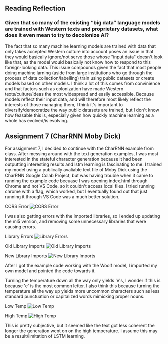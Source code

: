 ## Reading Reflection

### Given that so many of the existing “big data” language models are trained with Western texts and proprietary datasets, what does it even mean to try to decolonize AI?

The fact that so many machine learning models are trained with data that only takes accepted Western culture into account poses an issue in that they would basically ignore/not serve those whose "input data" doesn't look like that, as the model would basically not know how to respond to this foreign-looking data. This issue compounds given the fact that most people doing machine larning (aside from large institutions who go through the process of data collection/labelling) train using public datasets or create models based on other models. I think a lot of this comes from convinience and that factors such as colonization have made Western texts/culture/ideas the most widespread and easily accessible. Because models reflect their input data, and will therefore most likely reflect the interests of those managing them, I think it's important to diversify/democratize the way public datasets are trained, but I don't know how feasable this is, especially given how quickly machine learning as a whole has evolved/is evolving.

## Assignment 7 (CharRNN Moby Dick)

For assignment 7, I decided to continue with the CharRNN example from class. After messing around with the text generation examples, I was most interested in the stateful character generation because it had been outputting interesting results and lstm learning is fascinating to me. I trained my model using a publically avaliable text file of Moby Dick using the CharRNN Google Colab Project, but was having trouble when it came to running the example code becuase I was opening index.html through Chrome and not VS Code, so it couldn't access local files. I tried running chrome with a flag, which worked, but I eventually found out that just running it through VS Code was a much better solution.

CORS Error
![CORS Error](https://i.imgur.com/ynbnGhf.png)

I was also getting errors with the imported libraries, so I ended up updating the ml5 version, and removing some unnecessary libraries that were causing errors.

Library Errors
![Library Errors](https://i.imgur.com/ZDxr8Iq.png)

Old Library Imports
![Old Library Imports](https://i.imgur.com/02e5S3Z.png)

New Library Imports
![New Library Imports](https://i.imgur.com/SQCFlwC.png)

After I got the example code working with the Woolf model, I imported my own model and pointed the code towards it.

Turning the temperature down all the way only yields 'e's, I wonder if this is because 'e' is the most common letter. I also think this because turning the temperature all the way up yields more uncommon characters such as less standard punctuation or capitalized words mimicking proper nouns.

Low Temp
![Low Temp](https://i.imgur.com/eObbQlK.png)

High Temp
![High Temp](https://i.imgur.com/BTi9vPW.png)

This is pretty subjective, but it seemed like the text got less coherent the longer the generation went on on the high temperature. I assume this may be a result/limitation of LSTM learning.
